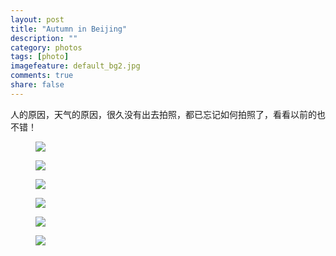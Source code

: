 ```yaml
---
layout: post
title: "Autumn in Beijing"
description: ""
category: photos
tags: [photo]
imagefeature: default_bg2.jpg
comments: true
share: false
---
```


人的原因，天气的原因，很久没有出去拍照，都已忘记如何拍照了，看看以前的也不错！

<figure>
	<a href="{{ site.url }}/images/gallery1/psb1.jpg"><img src="{{ site.url }}/images/gallery1/psb1.jpg"></a>
</figure>

<figure>
	<a href="{{ site.url }}/images/gallery1/psb2.jpg"><img src="{{ site.url }}/images/gallery1/psb2.jpg"></a>
</figure>

<figure>
	<a href="{{ site.url }}/images/gallery1/psb3.jpg"><img src="{{ site.url }}/images/gallery1/psb3.jpg"></a>
</figure>

<figure>
	<a href="{{ site.url }}/images/gallery1/psb4.jpg"><img src="{{ site.url }}/images/gallery1/psb4.jpg"></a>
</figure>

<figure>
	<a href="{{ site.url }}/images/gallery1/psb5.jpg"><img src="{{ site.url }}/images/gallery1/psb5.jpg"></a>
</figure>

<figure>
	<a href="{{ site.url }}/images/gallery1/psb6.jpg"><img src="{{ site.url }}/images/gallery1/psb6.jpg"></a>
</figure>